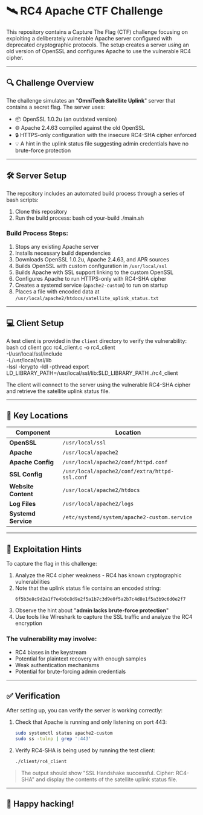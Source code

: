 # 🛰️ RC4 Apache CTF Challenge

This repository contains a Capture The Flag (CTF) challenge focusing on exploiting a deliberately vulnerable Apache server configured with deprecated cryptographic protocols. The setup creates a server using an old version of OpenSSL and configures Apache to use the vulnerable RC4 cipher.

---

## 🔍 Challenge Overview

The challenge simulates an "**OmniTech Satellite Uplink**" server that contains a secret flag. The server uses:

* 📦 OpenSSL 1.0.2u (an outdated version)
* 🌐 Apache 2.4.63 compiled against the old OpenSSL
* 🔒 HTTPS-only configuration with the insecure RC4-SHA cipher enforced
* 💡 A hint in the uplink status file suggesting admin credentials have no brute-force protection

---

## 🛠️ Server Setup

The repository includes an automated build process through a series of bash scripts:

1. Clone this repository
2. Run the build process:
bash
cd your-build
./main.sh


### Build Process Steps:

1. Stops any existing Apache server
2. Installs necessary build dependencies
3. Downloads OpenSSL 1.0.2u, Apache 2.4.63, and APR sources
4. Builds OpenSSL with custom configuration in `/usr/local/ssl`
5. Builds Apache with SSL support linking to the custom OpenSSL
6. Configures Apache to run HTTPS-only with RC4-SHA cipher
7. Creates a systemd service (`apache2-custom`) to run on startup
8. Places a file with encoded data at `/usr/local/apache2/htdocs/satellite_uplink_status.txt`

---

## 💻 Client Setup

A test client is provided in the `client` directory to verify the vulnerability:
bash
cd client
gcc rc4_client.c -o rc4_client \
-I/usr/local/ssl/include \
-L/usr/local/ssl/lib \
-lssl -lcrypto -ldl -pthread
export LD_LIBRARY_PATH=/usr/local/ssl/lib:$LD_LIBRARY_PATH
./rc4_client


The client will connect to the server using the vulnerable RC4-SHA cipher and retrieve the satellite uplink status file.

---

## 📁 Key Locations

| Component | Location |
|-----------|----------|
| **OpenSSL** | `/usr/local/ssl` |
| **Apache** | `/usr/local/apache2` |
| **Apache Config** | `/usr/local/apache2/conf/httpd.conf` |
| **SSL Config** | `/usr/local/apache2/conf/extra/httpd-ssl.conf` |
| **Website Content** | `/usr/local/apache2/htdocs` |
| **Log Files** | `/usr/local/apache2/logs` |
| **Systemd Service** | `/etc/systemd/system/apache2-custom.service` |

---

## 🚩 Exploitation Hints

To capture the flag in this challenge:

1. Analyze the RC4 cipher weakness - RC4 has known cryptographic vulnerabilities
2. Note that the uplink status file contains an encoded string:
   ```
   6f5b3e8c9d2a1f7e4b0c8d9e2f5a1b7c3d9e0f5a2b7c4d8e1f5a3b9c6d0e2f7
   ```
3. Observe the hint about "**admin lacks brute-force protection**"
4. Use tools like Wireshark to capture the SSL traffic and analyze the RC4 encryption

### The vulnerability may involve:

* RC4 biases in the keystream
* Potential for plaintext recovery with enough samples
* Weak authentication mechanisms
* Potential for brute-forcing admin credentials

---

## ✅ Verification

After setting up, you can verify the server is working correctly:

1. Check that Apache is running and only listening on port 443:
   ```bash
   sudo systemctl status apache2-custom
   sudo ss -tulnp | grep ':443'
   ```

2. Verify RC4-SHA is being used by running the test client:
   ```bash
   ./client/rc4_client
   ```

> The output should show "SSL Handshake successful. Cipher: RC4-SHA" and display the contents of the satellite uplink status file.

---

## 🎯 Happy hacking!
